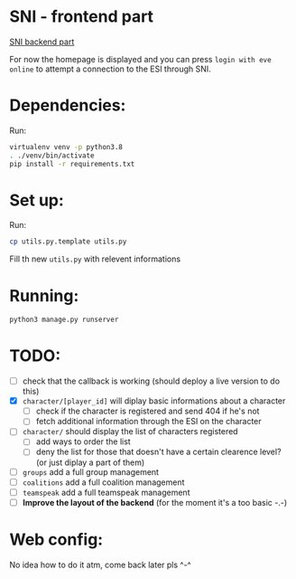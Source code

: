 SNI - frontend part
==================

[SNI backend part](https://github.com/altaris/seat-navy-issue)

For now the homepage is displayed and you can press `login with eve online` to attempt a connection to the ESI through SNI.


# Dependencies:

Run:

```sh
virtualenv venv -p python3.8
. ./venv/bin/activate
pip install -r requirements.txt
```

# Set up:

Run:
```sh
cp utils.py.template utils.py
```

Fill th new `utils.py` with relevent informations

# Running:

```sh
python3 manage.py runserver
```

# TODO:
- [ ] check that the callback is working (should deploy a live version to do this)
- [x] `character/[player_id]` will diplay basic informations about a character
  - [ ] check if the character is registered and send 404 if he's not
  - [ ] fetch additional information through the ESI on the character
- [ ] `character/` should display the list of characters registered
  - [ ] add ways to order the list
  - [ ] deny the list for those that doesn't have a certain clearence level? (or just diplay a part of them)
- [ ] `groups` add a full group management
- [ ] `coalitions` add a full coalition management
- [ ] `teamspeak` add a full teamspeak management
- [ ] **Improve the layout of the backend** (for the moment it's a too basic -.-)

# Web config:

No idea how to do it atm, come back later pls ^-^
